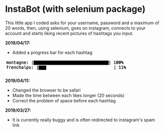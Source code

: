 # InstaBot (with selenium package)

This little app I coded asks for your username, password and a maximum of 20 words, then, using selenium, goes on instagram, connects to your account and starts liking recent pictures of hashtags you input.

**2019/04/17:**
-  Added a progress bar for each hashtag
<img src="https://github.com/PierricJoulot/InstaBot/blob/master/dist/progress_bar.png" alt="drawing" width="400"/>

**2019/04/11:**
-  Changed the browser to be safari
-  Made the time between each likes longer (20 seconds)
-  Correct the problem of space before each hashtag

**2019/03/27:**
-  It is currently really buggy and is often redirected to instagram's spam link
